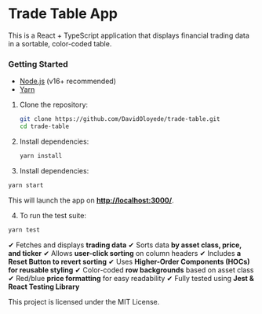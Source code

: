 # Trade Table App

This is a React + TypeScript application that displays financial trading data in a sortable, color-coded table.

### **Getting Started**

- [Node.js](https://nodejs.org/) (v16+ recommended)
- [Yarn](https://yarnpkg.com/)

1. Clone the repository:

   ```sh
   git clone https://github.com/DavidOloyede/trade-table.git
   cd trade-table
   ```

2. Install dependencies:

   ```sh
   yarn install
   ```

3. Install dependencies:

```sh
yarn start
```

This will launch the app on [**http://localhost:3000/**](http://localhost:3000/).

4. To run the test suite:

```sh
yarn test
```

✔ Fetches and displays **trading data**
✔ Sorts data **by asset class, price, and ticker**
✔ Allows **user-click sorting** on column headers
✔ Includes **a Reset Button to revert sorting**
✔ Uses **Higher-Order Components (HOCs) for reusable styling**
✔ Color-coded **row backgrounds** based on asset class
✔ Red/blue **price formatting** for easy readability
✔ Fully tested using **Jest & React Testing Library**

This project is licensed under the MIT License.


